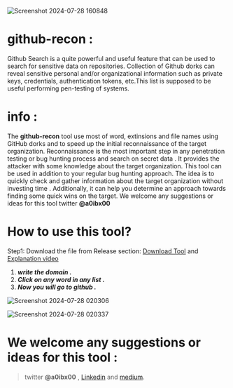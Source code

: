 ![Screenshot 2024-07-28 160848](https://github.com/user-attachments/assets/556a8b6d-a1fd-4792-8ac4-0333fd209d52)

# github-recon :
Github Search is a quite powerful and useful feature that can be used to search for sensitive data on repositories. Collection of Github dorks can reveal sensitive personal and/or organizational information such as private keys, credentials, authentication tokens, etc.This list is supposed to be useful performing pen-testing of systems.
# info :
The **github-recon** tool use most of word, extinsions and file names using GitHub dorks and to speed up the initial reconnaissance of the target organization. Reconnaissance is the most important step in any penetration testing or bug hunting process and search on secret data . It provides the attacker with some knowledge about the target organization.
This tool can be used in addition to your regular bug hunting approach. The idea is to quickly check and gather information about the target organization without investing time . Additionally, it can help you determine an approach towards finding some quick wins on the target.
We welcome any suggestions or ideas for this tool twitter **@a0ibx00**


# How to use this tool?
Step1: Download the file from Release section: [Download Tool](https://github.com/a7medibrahim12/github-recon/archive/refs/tags/v1.0.0.zip) and
[Explanation video](https://github.com/user-attachments/assets/e5150d33-3826-43d8-9389-1b100ff32e09)

1. ***write the domain .***
2. ***Click on any word in any list .***
3. ***Now you will go to github .***

![Screenshot 2024-07-28 020306](https://github.com/user-attachments/assets/8a28e07f-9847-4d6d-a768-727ef89e2b16)


![Screenshot 2024-07-28 020337](https://github.com/user-attachments/assets/b597a03e-259d-41f1-ae8f-7a4773c2d21a)


# We welcome any suggestions or ideas for this tool :
> twitter **@a0ibx00**
, [Linkedin](https://www.linkedin.com/in/a0ibx00?utm_source=share&utm_campaign=share_via&utm_content=profile&utm_medium=android_app)
and [medium](https://medium.com/@aaedoo54/github-recon-github-recon-github-search-is-a-quite-powerful-and-useful-feature-that-can-be-used-818f2bfe5c00).

